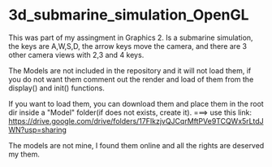 # 3d_submarine_simulation_OpenGL

This was part of my assingment in Graphics 2. Is a submarine simulation, the keys are A,W,S,D, the arrow keys move the camera, and 
there are 3 other camera views with 2,3 and 4 keys.

The Models are not included in the repository and it will not load them, if you do not want them comment out the render and load 
of them from the display() and init() functions.


If you want to load them, you can download them and place them in the root dir inside a "Model" folder(if does not exists, create it).
    ===> use this link: https://drive.google.com/drive/folders/17FIkzjvQJCqrMftPVe9TCQWx5rLtdJWN?usp=sharing
    
    
    
The models are not mine, I found them online and all the rights are deserved my them.
